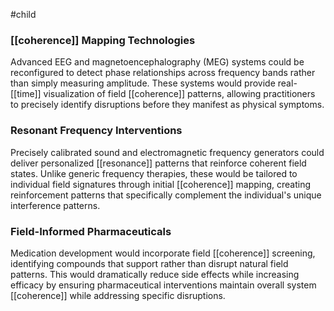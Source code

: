 #child 
### [[coherence]] Mapping Technologies

Advanced EEG and magnetoencephalography (MEG) systems could be reconfigured to detect phase relationships across frequency bands rather than simply measuring amplitude. These systems would provide real-[[time]]  visualization of field [[coherence]] patterns, allowing practitioners to precisely identify disruptions before they manifest as physical symptoms.

### Resonant Frequency Interventions

Precisely calibrated sound and electromagnetic frequency generators could deliver personalized [[resonance]] patterns that reinforce coherent field states. Unlike generic frequency therapies, these would be tailored to individual field signatures through initial [[coherence]] mapping, creating reinforcement patterns that specifically complement the individual's unique interference patterns.

### Field-Informed Pharmaceuticals

Medication development would incorporate field [[coherence]] screening, identifying compounds that support rather than disrupt natural field patterns. This would dramatically reduce side effects while increasing efficacy by ensuring pharmaceutical interventions maintain overall system [[coherence]] while addressing specific disruptions.
